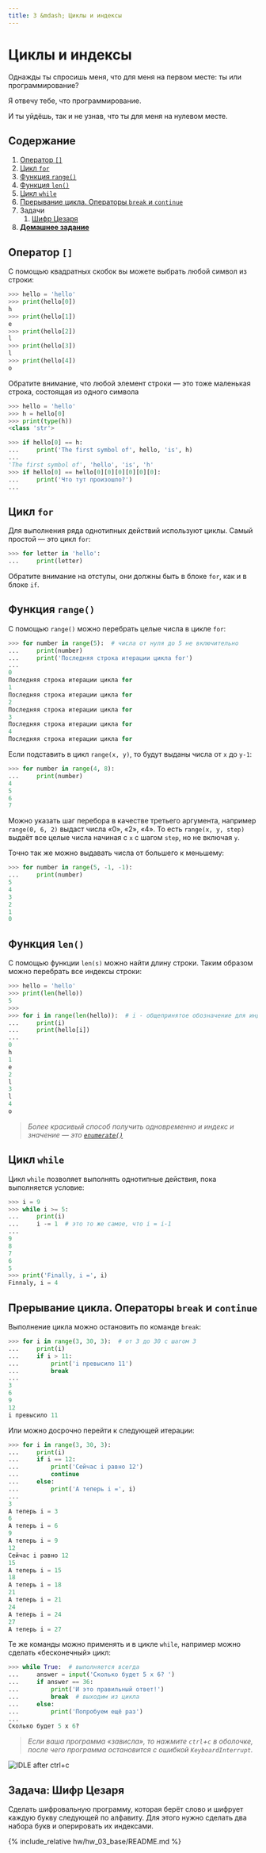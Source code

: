```yaml
---
title: 3 &mdash; Циклы и индексы
---
```



# Циклы и индексы

Однажды ты спросишь меня, что для меня на первом месте: ты или программирование?

Я отвечу тебе, что программирование.

И ты уйдёшь, так и не узнав, что ты для меня на нулевом месте.

## Содержание

1. [Оператор `[]`](#оператор-)
1. [Цикл `for`](#цикл-for)
1. [Функция `range()`](#функция-range)
1. [Функция `len()`](#функция-len)
1. [Цикл `while`](#цикл-while)
1. [Прерывание цикла. Операторы `break` и `continue`](#прерывание-цикла-операторы-break-и-continue)
1. Задачи
    1. [Шифр Цезаря](#задача-шифр-цезаря)
1. [**Домашнее задание**](#домашнее-задание)


## Оператор `[]`

С помощью квадратных скобок вы можете выбрать любой символ из строки:

```python
>>> hello = 'hello'
>>> print(hello[0])
h
>>> print(hello[1])
e
>>> print(hello[2])
l
>>> print(hello[3])
l
>>> print(hello[4])
o
```

Обратите внимание, что любой элемент строки — это тоже маленькая строка, состоящая из одного символа

```python
>>> hello = 'hello'
>>> h = hello[0]
>>> print(type(h))
<class 'str'>

>>> if hello[0] == h:
...     print('The first symbol of', hello, 'is', h)
...
'The first symbol of', 'hello', 'is', 'h'
>>> if hello[0] == hello[0][0][0][0][0][0]:
...     print('Что тут произошло?')
...
```


## Цикл `for`

Для выполнения ряда однотипных действий используют циклы. Самый простой — это цикл `for`:

```python
>>> for letter in 'hello':
...     print(letter)
```

Обратите внимание на отступы, они должны быть в блоке `for`, как и в блоке `if`.


## Функция `range()`

С помощью `range()` можно перебрать целые числа в цикле `for`:

```python
>>> for number in range(5):  # числа от нуля до 5 не включительно
...     print(number)
...     print('Последняя строка итерации цикла for')
...
0
Последняя строка итерации цикла for
1
Последняя строка итерации цикла for
2
Последняя строка итерации цикла for
3
Последняя строка итерации цикла for
4
Последняя строка итерации цикла for
```

Если подставить в цикл `range(x, y)`, то будут выданы числа от `x` до `y-1`:

```python
>>> for number in range(4, 8):
...     print(number)
4
5
6
7
```

Можно указать шаг перебора в качестве третьего аргумента, например `range(0, 6, 2)` выдаст числа «0», «2», «4». То есть `range(x, y, step)` выдаёт все целые числа начиная с `x` с шагом `step`, но не включая `y`.

Точно так же можно выдавать числа от большего к меньшему:

```python
>>> for number in range(5, -1, -1):
...     print(number)
5
4
3
2
1
0
```


## Функция `len()`

С помощью функции `len(s)` можно найти длину строки. Таким образом можно перебрать все индексы строки:

```python
>>> hello = 'hello'
>>> print(len(hello))
5
>>>
>>> for i in range(len(hello)):  # i - общепринятое обозначение для индекса
...     print(i)
...     print(hello[i])
...
0
h
1
e
2
l
3
l
4
o
```

> *Более красивый способ получить одновременно и индекс и значение — это [`enumerate()`](https://docs.python.org/3/library/functions.html#enumerate)*


## Цикл `while`

Цикл `while` позволяет выполнять однотипные действия, пока выполняется условие:

```python
>>> i = 9
>>> while i >= 5:
...     print(i)
...     i -= 1  # это то же самое, что i = i-1
...
9
8
7
6
5
>>> print('Finally, i =', i)
Finnaly, i = 4
```

## Прерывание цикла. Операторы `break` и `continue`

Выполнение цикла можно остановить по команде `break`:

```python
>>> for i in range(3, 30, 3):  # от 3 до 30 с шагом 3
...     print(i)
...     if i > 11:
...         print('i превысило 11')
...         break
...
3
6
9
12
i превысило 11
```

Или можно досрочно перейти к следующей итерации:

```python
>>> for i in range(3, 30, 3):
...     print(i)
...     if i == 12:
...         print('Сейчас i равно 12')
...         continue
...     else:
...         print('А теперь i =', i)
...
3
А теперь i = 3
6
А теперь i = 6
9
А теперь i = 9
12
Сейчас i равно 12
15
А теперь i = 15
18
А теперь i = 18
21
А теперь i = 21
24
А теперь i = 24
27
А теперь i = 27
```

Те же команды можно применять и в цикле `while`, например можно сделать «бесконечный» цикл:

```python
>>> while True:  # выполняется всегда
...     answer = input('Сколько будет 5 x 6? ')
...     if answer == 36:
...         print('И это правильный ответ!')
...         break  # выходим из цикла
...     else:
...         print('Попробуем ещё раз')
...
Сколько будет 5 x 6?
```

> *Если ваша программа «зависла», то нажмите `ctrl`+`c` в оболочке, после чего программа остановится с ошибкой `KeyboardInterrupt`.*

![IDLE after ctrl+c](/img/prog/03/idle-ctrl-c.png)


## Задача: Шифр Цезаря

Сделать шифровальную программу, которая берёт слово и шифрует каждую букву следующей по алфавиту. Для этого нужно сделать два набора букв и оперировать их индексами.

<!-- ====================================================================== -->

{% include_relative hw/hw_03_base/README.md %}


